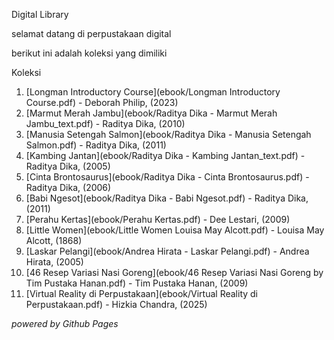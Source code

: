 Digital Library 

selamat datang di perpustakaan digital

berikut ini adalah koleksi yang dimiliki

Koleksi
1. [Longman Introductory Course](ebook/Longman Introductory Course.pdf) - Deborah Philip, (2023)
2. [Marmut Merah Jambu](ebook/Raditya Dika - Marmut Merah Jambu_text.pdf) - Raditya Dika, (2010)
3. [Manusia Setengah Salmon](ebook/Raditya Dika - Manusia Setengah Salmon.pdf) - Raditya Dika, (2011)
4. [Kambing Jantan](ebook/Raditya Dika - Kambing Jantan_text.pdf) - Raditya Dika, (2005)
5. [Cinta Brontosaurus](ebook/Raditya Dika - Cinta Brontosaurus.pdf) - Raditya Dika, (2006)
6. [Babi Ngesot](ebook/Raditya Dika - Babi Ngesot.pdf) - Raditya Dika, (2011)
7. [Perahu Kertas](ebook/Perahu Kertas.pdf) - Dee Lestari, (2009)
8. [Little Women](ebook/Little Women Louisa May Alcott.pdf) - Louisa May Alcott, (1868)
9. [Laskar Pelangi](ebook/Andrea Hirata - Laskar Pelangi.pdf) - Andrea Hirata, (2005)
10. [46 Resep Variasi Nasi Goreng](ebook/46 Resep Variasi Nasi Goreng by Tim Pustaka Hanan.pdf) - Tim Pustaka Hanan, (2009)
11. [Virtual Reality di Perpustakaan](ebook/Virtual Reality di Perpustakaan.pdf) - Hizkia Chandra, (2025)

*powered by Github Pages*
